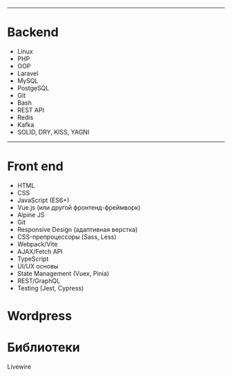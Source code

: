 
---
# **Backend**
- Linux
- PHP
- OOP
- Laravel
- MySQL
- PostgeSQL
- Git
- Bash
- REST API
- Redis
- Kafka
- SOLID, DRY, KISS, YAGNI

---
# **Front end**
- HTML
- CSS
- JavaScript (ES6+)
- Vue.js (или другой фронтенд-фреймворк)
- Alpine JS
- Git
- Responsive Design (адаптивная верстка)
- CSS-препроцессоры (Sass, Less)
- Webpack/Vite
- AJAX/Fetch API
- TypeScript
- UI/UX основы
- State Management (Vuex, Pinia)
- REST/GraphQL
- Testing (Jest, Cypress)

# Wordpress

# Библиотеки
Livewire